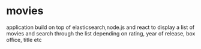 # movies
application build on top of elasticsearch,node.js and react to display a list of movies and search through the list depending on rating, year of release, box office, title etc

